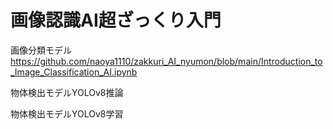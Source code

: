 # 画像認識AI超ざっくり入門

画像分類モデル　https://github.com/naoya1110/zakkuri_AI_nyumon/blob/main/Introduction_to_Image_Classification_AI.ipynb

物体検出モデルYOLOv8推論　

物体検出モデルYOLOv8学習
